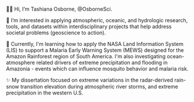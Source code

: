 👋🏾 Hi, I’m Tashiana Osborne, @OsborneSci.

🌊 I’m interested in applying atmospheric, oceanic, and hydrologic research, tools, and datasets within interdisciplinary projects that help address societal problems (geoscience to action).

🌱 Currently, I'm learning how to apply the NASA Land Information System (LIS) to support a Malaria Early Warning System (MEWS) designed for the Amazon Rainforest region of South America. I'm also investigating ocean-atmosphere related drivers of extreme precipitation and flooding in Amazonia - events which can influence mosquito behavior and malaria risk.  

✨ My dissertation focused on extreme variations in the radar-derived rain-snow transition elevation during atmospheric river storms, and extreme precipitation in the western U.S.

<!---
osbornesci/osbornesci is a ✨ special ✨ repository because its `README.md` (this file) appears on your GitHub profile.
You can click the Preview link to take a look at your changes.
--->
